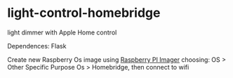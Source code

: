 # light-control-homebridge
light dimmer with Apple Home control

Dependences: Flask


Create new Raspberry Os image using <a href=https://www.raspberrypi.org/software/>Raspberry PI Imager</a> choosing: OS > Other Specific Purpose Os > Homebridge, then connect to wifi

